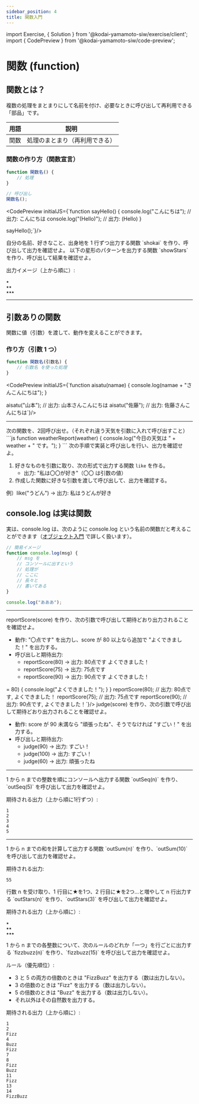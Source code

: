 ```yaml
---
sidebar_position: 4
title: 関数入門
---
```


import Exercise, { Solution } from '@kodai-yamamoto-siw/exercise/client';
import { CodePreview } from '@kodai-yamamoto-siw/code-preview';

# 関数 (function)

## 関数とは？
複数の処理をまとまりにして名前を付け、必要なときに呼び出して再利用できる「部品」です。

| 用語 | 説明 |
| :-: | :-: |
| 関数 | 処理のまとまり（再利用できる） |

### 関数の作り方（関数宣言）
```js
function 関数名() {
    // 処理
}

// 呼び出し
関数名();
```

<CodePreview initialJS={`function sayHello() {
    console.log("こんにちは"); // 出力: こんにちは
    console.log("(Hello)"); // 出力: (Hello)
}

sayHello();`}/>

<Exercise title="演習1">
自分の名前、好きなこと、出身地を 1 行ずつ出力する関数 `shokai` を作り、呼び出して出力を確認せよ。

<Solution>
<CodePreview initialJS={`function shokai() {
    console.log("名前: ヤマダ"); // 出力: 名前: ヤマダ
    console.log("好き: ゲーム"); // 出力: 好き: ゲーム
    console.log("出身: 東京"); // 出力: 出身: 東京
}
shokai();`}/>
</Solution>

</Exercise>

<Exercise title="演習2">
以下の星形のパターンを出力する関数 `showStars` を作り、呼び出して結果を確認せよ。

出力イメージ（上から順に）:
```
★
★★
★★★
```

<Solution>
<CodePreview initialJS={`function showStars() {
    console.log("★"); // 出力: ★
    console.log("★★"); // 出力: ★★
    console.log("★★★"); // 出力: ★★★
}
showStars();`}/>
</Solution>

</Exercise>

---

## 引数ありの関数
関数に値（引数）を渡して、動作を変えることができます。

### 作り方（引数 1 つ）
```js
function 関数名(引数名) {
    // 引数名 を使った処理
}
```

<CodePreview initialJS={`function aisatu(namae) {
    console.log(namae + "さんこんにちは");
}

aisatu("山本"); // 出力: 山本さんこんにちは
aisatu("佐藤"); // 出力: 佐藤さんこんにちは`}/>

---

<Exercise title="演習3-1">
次の関数を、2回呼び出せ。（それぞれ違う天気を引数に入れて呼び出すこと）
```js
function weatherReport(weather) {
    console.log("今日の天気は " + weather + " です。");
}
```

<Solution>
<CodePreview initialJS={`function weatherReport(weather) {
    console.log("今日の天気は " + weather + " です。");
}
weatherReport("晴れ"); // 出力: 今日の天気は 晴れ です。
weatherReport("雨"); // 出力: 今日の天気は 雨 です。`}/>
</Solution>

</Exercise>

<Exercise title="演習3-2">
次の手順で実装と呼び出しを行い、出力を確認せよ。

1. 好きなものを引数に取り、次の形式で出力する関数 `like` を作る。
   - 出力: "私は〇〇が好き"（〇〇 は引数の値）
2. 作成した関数に好きな引数を渡して呼び出して、出力を確認する。

例）like("うどん") → 出力: 私はうどんが好き

<Solution>
<CodePreview initialJS={`function like(item) {
    console.log("私は" + item + "が好き");
}
like("うどん"); // 出力: 私はうどんが好き`}/>
</Solution>

</Exercise>

## console.log は実は関数
実は、console.log は、次のように console.log という名前の関数だと考えることができます（[オブジェクト入門](./object-intro.md) で詳しく扱います）。

```js
// 簡易イメージ
function console.log(msg) {
    // msg を
    // コンソールに出すという
    // 処理が
    // ここに
    // 長々と
    // 書いてある
}

console.log("あああ");
```

---

<Exercise title="演習4-1（得点の出力）">
reportScore(score) を作り、次の引数で呼び出して期待どおり出力されることを確認せよ。

- 動作: "〇点です" を出力し、score が 80 以上なら追加で "よくできました！" を出力する。
- 呼び出しと期待出力:
  - reportScore(80) → 出力: 80点です
    よくできました！
  - reportScore(75) → 出力: 75点です
  - reportScore(90) → 出力: 90点です
    よくできました！

<Solution>
<CodePreview initialJS={`function reportScore(score) {
    console.log(score + "点です");
    if (score >= 80) {
        console.log("よくできました！");
    }
}
reportScore(80); // 出力: 80点です, よくできました！
reportScore(75); // 出力: 75点です
reportScore(90); // 出力: 90点です, よくできました！`}/>
</Solution>

</Exercise>

<Exercise title="演習4-2（判定の出力）">
judge(score) を作り、次の引数で呼び出して期待どおり出力されることを確認せよ。

- 動作: score が 90 未満なら "頑張ったね"、そうでなければ "すごい！" を出力する。
- 呼び出しと期待出力:
  - judge(90) → 出力: すごい！
  - judge(100) → 出力: すごい！
  - judge(60) → 出力: 頑張ったね

<Solution>
<CodePreview initialJS={`function judge(score) {
    if (score < 90) {
        console.log("頑張ったね");
    } else {
        console.log("すごい！");
    }
}
judge(90); // 出力: すごい！
judge(100); // 出力: すごい！
judge(60); // 出力: 頑張ったね`}/>
</Solution>

</Exercise>

---

<Exercise title="演習5（連続出力）">
1 から n までの整数を順にコンソールへ出力する関数 `outSeq(n)` を作り、`outSeq(5)` を呼び出して出力を確認せよ。

期待される出力（上から順に1行ずつ）:
```
1
2
3
4
5
```

<Solution>
<CodePreview initialJS={`function outSeq(n) {
    for (let i = 1; i <= n; i++) {
        console.log(i);
    }
}
outSeq(5); // 出力: 1 2 3 4 5 (各行に1つずつ)
`}/>
</Solution>

</Exercise>

---

<Exercise title="演習5-発展1（合計）">
1 から n までの和を計算して出力する関数 `outSum(n)` を作り、`outSum(10)` を呼び出して出力を確認せよ。

期待される出力:
```
55
```

<Solution>
<CodePreview initialJS={`function outSum(n) {
    let goukei = 0;
    for (let i = 1; i <= n; i++) {
        goukei += i;
    }
    console.log(goukei);
}
outSum(10); // 出力: 55`}/>
</Solution>

</Exercise>

<Exercise title="演習5-発展2（星の出力）">
行数 n を受け取り、1 行目に★を1つ、2 行目に★を2つ…と増やして n 行出力する `outStars(n)` を作り、`outStars(3)` を呼び出して出力を確認せよ。

期待される出力（上から順に）:
```
★
★★
★★★
```

<Solution>
<CodePreview initialJS={`function outStars(n) {
    for (let i = 1; i <= n; i++) {
        let line = "";
        for (let j = 1; j <= i; j++) {
            line += "★";
        }
        console.log(line);
    }
}
outStars(3); // 出力: ★, ★★, ★★★ (各行に1つずつ表示)`}/>
</Solution>

</Exercise>

<Exercise title="演習5-発展3（FizzBuzz）">
1 から n までの各整数について、次のルールのどれか「一つ」を行ごとに出力する `fizzbuzz(n)` を作り、`fizzbuzz(15)` を呼び出して出力を確認せよ。

ルール（優先順位）:
- 3 と 5 の両方の倍数のときは "FizzBuzz" を出力する（数は出力しない）。
- 3 の倍数のときは "Fizz" を出力する（数は出力しない）。
- 5 の倍数のときは "Buzz" を出力する（数は出力しない）。
- それ以外はその自然数を出力する。

期待される出力（上から順に）:
```
1
2
Fizz
4
Buzz
Fizz
7
8
Fizz
Buzz
11
Fizz
13
14
FizzBuzz
```

<Solution>
<CodePreview initialJS={`function fizzbuzz(n) {
    for (let i = 1; i <= n; i++) {
        if (i % 15 === 0) {
            console.log("FizzBuzz");
        } else if (i % 3 === 0) {
            console.log("Fizz");
        } else if (i % 5 === 0) {
            console.log("Buzz");
        } else {
            console.log(i);
        }
    }
}
fizzbuzz(15); // 出力: 1 2 Fizz 4 Buzz Fizz 7 8 Fizz Buzz 11 Fizz 13 14 FizzBuzz`}/>
</Solution>

</Exercise>
